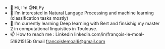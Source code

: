 - 👋 Hi, I’m @NLPy
- 👀 I’m interested in Natural Langage Processing and machine learning (classification tasks mostly)
- 🌱 I’m currently learning Deep learning with Bert and finsishig my master 2 in computational linguistics in Toulouse.
- 📫 How to reach me :
Linkedin  linkedin.com/in/françois-le-moal-51921515b
Gmail   francoislemoal6@gmail.com

